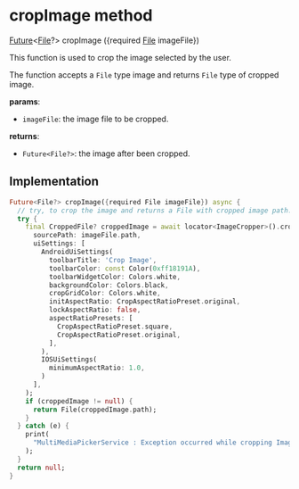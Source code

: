 # cropImage method

[Future](https://api.flutter.dev/flutter/dart-async/Future-class.html)&lt;[File](https://api.flutter.dev/flutter/dart-io/File-class.html)?> cropImage
({required [File](https://api.flutter.dev/flutter/dart-io/File-class.html) imageFile})

<p>This function is used to crop the image selected by the user.</p>
<p>The function accepts a <code>File</code> type image and returns <code>File</code> type of cropped image.</p>
<p><strong>params</strong>:</p>
<ul>
<li><code>imageFile</code>: the image file to be cropped.</li>
</ul>
<p><strong>returns</strong>:</p>
<ul>
<li><code>Future&lt;File?&gt;</code>: the image after been cropped.</li>
</ul>

## Implementation

```dart
Future<File?> cropImage({required File imageFile}) async {
  // try, to crop the image and returns a File with cropped image path.
  try {
    final CroppedFile? croppedImage = await locator<ImageCropper>().cropImage(
      sourcePath: imageFile.path,
      uiSettings: [
        AndroidUiSettings(
          toolbarTitle: 'Crop Image',
          toolbarColor: const Color(0xff18191A),
          toolbarWidgetColor: Colors.white,
          backgroundColor: Colors.black,
          cropGridColor: Colors.white,
          initAspectRatio: CropAspectRatioPreset.original,
          lockAspectRatio: false,
          aspectRatioPresets: [
            CropAspectRatioPreset.square,
            CropAspectRatioPreset.original,
          ],
        ),
        IOSUiSettings(
          minimumAspectRatio: 1.0,
        )
      ],
    );
    if (croppedImage != null) {
      return File(croppedImage.path);
    }
  } catch (e) {
    print(
      "MultiMediaPickerService : Exception occurred while cropping Image",
    );
  }
  return null;
}
```
